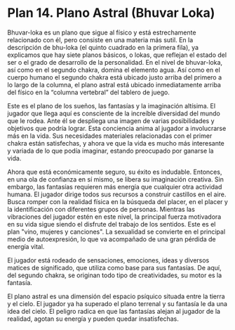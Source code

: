 # Plan 14. Plano Astral (Bhuvar Loka)

Bhuvar-loka es un plano que sigue al físico y está estrechamente relacionado con él, pero consiste en una materia más sutil. En la descripción de bhu-loka (el quinto cuadrado en la primera fila), ya explicamos que hay siete planos básicos, o lokas, que reflejan el estado del ser o el grado de desarrollo de la personalidad. En el nivel de bhuvar-loka, así como en el segundo chakra, domina el elemento agua. Así como en el cuerpo humano el segundo chakra está ubicado justo arriba del primero a lo largo de la columna, el plano astral está ubicado inmediatamente arriba del físico en la “columna vertebral” del tablero de juego.

Este es el plano de los sueños, las fantasías y la imaginación altísima. El jugador que llega aquí es consciente de la increíble diversidad del mundo que le rodea. Ante él se despliega una imagen de varias posibilidades y objetivos que podría lograr. Esta conciencia anima al jugador a involucrarse más en la vida. Sus necesidades materiales relacionadas con el primer chakra están satisfechas, y ahora ve que la vida es mucho más interesante y variada de lo que podía imaginar, estando preocupado por ganarse la vida.

Ahora que está económicamente seguro, su éxito es indudable. Entonces, en una ola de confianza en sí mismo, se libera su imaginación creativa. Sin embargo, las fantasías requieren más energía que cualquier otra actividad humana. El jugador dirige todos sus recursos a construir castillos en el aire. Busca romper con la realidad física en la búsqueda del placer, en el placer y la identificación con diferentes grupos de personas. Mientras las vibraciones del jugador estén en este nivel, la principal fuerza motivadora en su vida sigue siendo el disfrute del trabajo de los sentidos. Este es el plan "vino, mujeres y canciones". La sexualidad se convierte en el principal medio de autoexpresión, lo que va acompañado de una gran pérdida de energía vital.

El jugador está rodeado de sensaciones, emociones, ideas y diversos matices de significado, que utiliza como base para sus fantasías. De aquí, del segundo chakra, se originan todo tipo de creatividades, su motor es la fantasía.

El plano astral es una dimensión del espacio psíquico situada entre la tierra y el cielo. El jugador ya ha superado el plano terrenal y su fantasía le da una idea del cielo. El peligro radica en que las fantasías alejan al jugador de la realidad, agotan su energía y pueden quedar insatisfechas.

